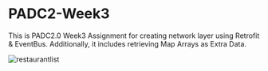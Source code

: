 # PADC2-Week3
This is PADC2.0 Week3 Assignment for creating network layer using Retrofit &amp; EventBus. 
Additionally, it includes retrieving Map Arrays as Extra Data.

![restaurantlist](https://user-images.githubusercontent.com/5194798/27505309-6bbef2e6-5851-11e7-9d9b-87b438760507.png)
